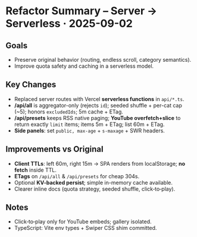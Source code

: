# Refactor Summary – Server → Serverless · 2025-09-02

## Goals
- Preserve original behavior (routing, endless scroll, category semantics).
- Improve quota safety and caching in a serverless model.

## Key Changes
- Replaced server routes with Vercel **serverless functions** in `api/*.ts`.
- **/api/all** is aggregator-only (rejects `id`); seeded shuffle + per-cat cap (~5); honors `excludedIds`; 5m cache + ETag.
- **/api/presets** keeps RSS native paging; **YouTube overfetch+slice** to return exactly `limit` items; items 5m + ETag; list 60m + ETag.
- **Side panels**: set `public, max-age` + `s-maxage` + SWR headers.

## Improvements vs Original
- **Client TTLs**: left 60m, right 15m → SPA renders from localStorage; **no fetch** inside TTL.
- **ETags** on `/api/all` & `/api/presets` for cheap 304s.
- Optional **KV-backed persist**; simple in-memory cache available.
- Clearer inline docs (quota strategy, seeded shuffle, click‑to‑play).

## Notes
- Click‑to‑play only for YouTube embeds; gallery isolated.
- TypeScript: Vite env types + Swiper CSS shim committed.
